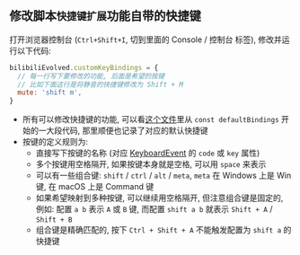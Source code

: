 ## 修改脚本`快捷键扩展`功能自带的快捷键

打开浏览器控制台 (`Ctrl+Shift+I`, 切到里面的 Console / 控制台 标签), 修改并运行以下代码:
```js
bilibiliEvolved.customKeyBindings = {
  // 每一行写下要修改的功能, 后面是希望的按键
  // 比如下面这行是将静音的快捷键修改为 Shift + M
  mute: 'shift m',
}
```

- 所有可以修改快捷键的功能, 可以看[这个文件](./keymap.ts)里从 `const defaultBindings` 开始的一大段代码, 那里顺便也记录了对应的默认快捷键
- 按键的定义规则为:
  - 直接写下按键的名称 (对应 [KeyboardEvent](https://developer.mozilla.org/en-US/docs/Web/API/KeyboardEvent#Properties) 的 `code` 或 `key` 属性)
  - 多个按键用空格隔开, 如果按键本身就是空格, 可以用 `space` 来表示
  - 可以有一些组合键: `shift` / `ctrl` / `alt` / `meta`, `meta` 在 Windows 上是 Win 键, 在 macOS 上是 Command 键
  - 如果希望映射到多种按键, 可以继续用空格隔开, 但注意组合键是固定的, 例如: 配置 `a b` 表示 `A` 或 `B` 键, 而配置 `shift a b` 就表示 `Shift + A` / `Shift + B`
  - 组合键是精确匹配的, 按下 `Ctrl + Shift + A` 不能触发配置为 `shift a` 的快捷键